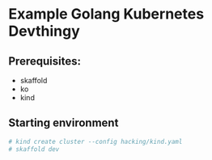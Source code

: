 # Example Golang Kubernetes Devthingy

## Prerequisites:

- skaffold
- ko
- kind

## Starting environment

```bash
# kind create cluster --config hacking/kind.yaml
# skaffold dev
```
